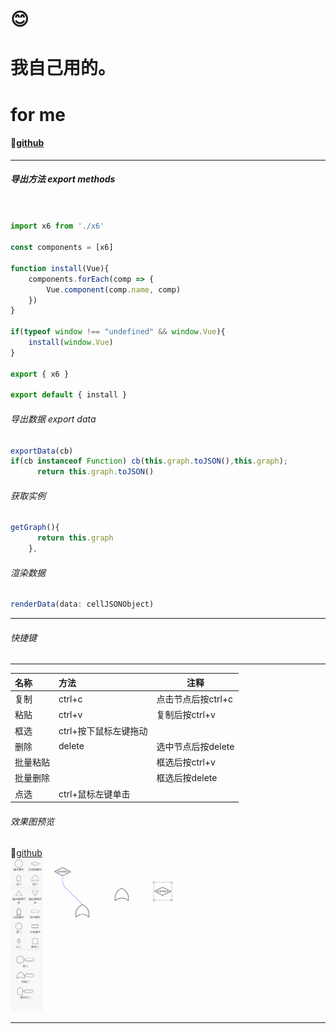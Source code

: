 # &#128522;
# 我自己用的。
# for me
#### &#128640;[github](https://github.com/w569638598/obstacle-wl.git)

----

##### 导出方法 export methods
```javascript


import x6 from './x6'

const components = [x6]

function install(Vue){
    components.forEach(comp => {
        Vue.component(comp.name, comp)
    })
}

if(typeof window !== "undefined" && window.Vue){
    install(window.Vue)
}

export { x6 }

export default { install }
```
###### 导出数据 export data
```javascript
exportData(cb)
if(cb instanceof Function) cb(this.graph.toJSON(),this.graph);
      return this.graph.toJSON()
```

###### 获取实例

```javascript
getGraph(){
      return this.graph
    },
```


###### 渲染数据
```javascript
renderData(data: cellJSONObject)
```
---- 


###### 快捷键
-----------------
| 名称 | 方法 | 注释 |
| :----| :----| ----|
|复制|ctrl+c|点击节点后按ctrl+c|
|粘贴|ctrl+v|复制后按ctrl+v|
|框选|ctrl+按下鼠标左键拖动|
|删除|delete|选中节点后按delete|
|批量粘贴||框选后按ctrl+v|
|批量删除||框选后按delete|
|点选|ctrl+鼠标左键单击|


###### 效果图预览
&#128640;[github](https://github.com/w569638598/obstacle-wl.git)
![](preview.png)

----------------